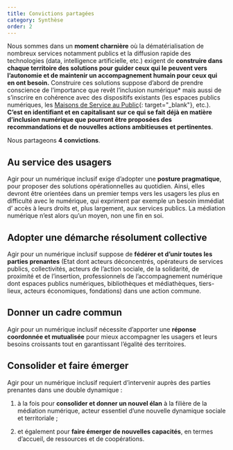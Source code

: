 ```yaml
---
title: Convictions partagées
category: Synthèse
order: 2
---
```


Nous sommes dans un **moment charni&egrave;re** o&ugrave; la d&eacute;mat&eacute;rialisation de nombreux services notamment publics et la diffusion rapide des technologies (data, intelligence artificielle, etc.) exigent de **construire dans chaque territoire des solutions pour guider ceux qui le peuvent vers l’autonomie et de maintenir un accompagnement humain pour ceux qui en ont besoin.** Construire ces solutions suppose d’abord de prendre conscience de l’importance que rev&ecirc;t l’inclusion num&eacute;rique\* mais aussi de s’inscrire en coh&eacute;rence avec des dispositifs existants (les espaces publics num&eacute;riques, les [Maisons de Service au Public](https://www.maisondeservicesaupublic.fr){: target="_blank"}, etc.). **C’est en identifiant et en capitalisant sur ce qui se fait d&eacute;j&agrave; en mati&egrave;re d’inclusion num&eacute;rique que pourront &ecirc;tre propos&eacute;es des recommandations et de nouvelles actions ambitieuses et pertinentes**.

Nous partageons **4 convictions**.

## Au service des usagers

Agir pour un num&eacute;rique inclusif exige d’adopter une **posture pragmatique**, pour proposer des solutions op&eacute;rationnelles au quotidien. Ainsi, elles devront &ecirc;tre orient&eacute;es dans un premier temps vers les usagers les plus en difficult&eacute; avec le num&eacute;rique, qui expriment par exemple un besoin imm&eacute;diat d’ acc&egrave;s &agrave; leurs droits et, plus largement, aux services publics. La m&eacute;diation num&eacute;rique n’est alors qu’un moyen, non une fin en soi.

## Adopter une d&eacute;marche r&eacute;solument collective

Agir pour un num&eacute;rique inclusif suppose de **f&eacute;d&eacute;rer et d’unir toutes les parties prenantes** (Etat dont acteurs d&eacute;concentr&eacute;s, op&eacute;rateurs de services publics, collectivit&eacute;s, acteurs de l’action sociale, de la solidarit&eacute;, de proximit&eacute; et de l’insertion, professionnels de l’accompagnement num&eacute;rique dont espaces publics num&eacute;riques, biblioth&egrave;ques et m&eacute;diath&egrave;ques, tiers-lieux, acteurs &eacute;conomiques, fondations) dans une action commune.

## Donner un cadre commun

Agir pour un num&eacute;rique inclusif n&eacute;cessite d’apporter une **r&eacute;ponse coordonn&eacute;e et mutualis&eacute;e** pour mieux accompagner les usagers et leurs besoins croissants tout en garantissant l’&eacute;galit&eacute; des territoires.

## Consolider et faire &eacute;merger

Agir pour un num&eacute;rique inclusif requiert d’intervenir aupr&egrave;s des parties prenantes dans une double dynamique :

1. &agrave; la fois pour **consolider et donner un nouvel &eacute;lan** &agrave; la fili&egrave;re de la m&eacute;diation num&eacute;rique, acteur essentiel d’une nouvelle dynamique sociale et territoriale ;

2. et &eacute;galement pour **faire &eacute;merger de nouvelles capacit&eacute;s**, en termes d’accueil, de ressources et de coop&eacute;rations.